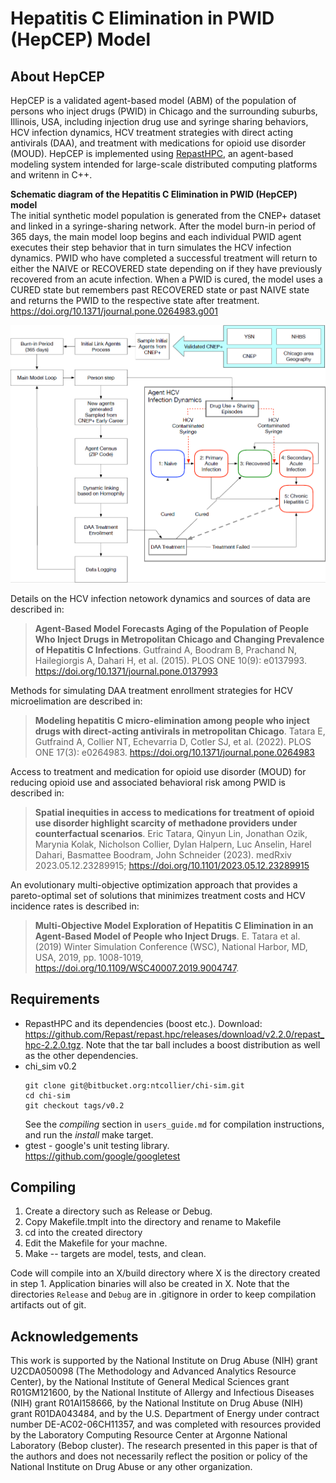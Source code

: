 # Hepatitis C Elimination in PWID (HepCEP) Model

## About HepCEP
HepCEP is a validated agent-based model (ABM) of the population of persons who inject drugs (PWID) in Chicago and the surrounding suburbs, Illinois, USA, including injection drug use and syringe sharing behaviors, HCV infection dynamics, HCV treatment strategies with direct acting antivirals (DAA), and treatment with medications for opioid use disorder (MOUD). HepCEP is implemented using [RepastHPC](https://repast.github.io/repast_hpc.html), an agent-based modeling system intended for large-scale distributed computing platforms and writenn in C++.

**Schematic diagram of the Hepatitis C Elimination in PWID (HepCEP) model**<br> 
The initial synthetic model population is generated from the CNEP+ dataset and linked in a syringe-sharing network. After the model burn-in period of 365 days, the main model loop begins and each individual PWID agent executes their step behavior that in turn simulates the HCV infection dynamics. PWID who have completed a successful treatment will return to either the NAIVE or RECOVERED state depending on if they have previously recovered from an acute infection. When a PWID is cured, the model uses a CURED state but remembers past RECOVERED state or past NAIVE state and returns the PWID to the respective state after treatment. https://doi.org/10.1371/journal.pone.0264983.g001

<img src="doc/Figure%201.png" width="700">


Details on the HCV infection netowork dynamics and sources of data are described in:

>**Agent-Based Model Forecasts Aging of the Population of People Who Inject Drugs in Metropolitan Chicago and Changing Prevalence of Hepatitis C Infections**. Gutfraind A, Boodram B, Prachand N, Hailegiorgis A, Dahari H, et al. (2015). PLOS ONE 10(9): e0137993. https://doi.org/10.1371/journal.pone.0137993

Methods for simulating DAA treatment enrollment strategies for HCV microelimation are described in:

>**Modeling hepatitis C micro-elimination among people who inject drugs with direct-acting antivirals in metropolitan Chicago**.
Tatara E, Gutfraind A, Collier NT, Echevarria D, Cotler SJ, et al. (2022). PLOS ONE 17(3): e0264983. https://doi.org/10.1371/journal.pone.0264983

Access to treatment and medication for opioid use disorder (MOUD) for reducing opioid use and associated behavioral risk among PWID is described in:

>**Spatial inequities in access to medications for treatment of opioid use disorder highlight scarcity of methadone providers under counterfactual scenarios**. Eric Tatara, Qinyun Lin, Jonathan Ozik, Marynia Kolak, Nicholson Collier, Dylan Halpern, Luc Anselin, Harel Dahari, Basmattee Boodram, John Schneider (2023). medRxiv 2023.05.12.23289915; https://doi.org/10.1101/2023.05.12.23289915 

An evolutionary multi-objective optimization approach that provides a pareto-optimal set of solutions that minimizes treatment costs and HCV incidence rates is described in:

> **Multi-Objective Model Exploration of Hepatitis C Elimination in an Agent-Based Model of People who Inject Drugs**. E. Tatara et al. (2019) Winter Simulation Conference (WSC), National Harbor, MD, USA, 2019, pp. 1008-1019, https://doi.org/10.1109/WSC40007.2019.9004747.


## Requirements

* RepastHPC and its dependencies (boost etc.). Download: https://github.com/Repast/repast.hpc/releases/download/v2.2.0/repast_hpc-2.2.0.tgz. Note that the tar ball includes a boost distribution as well as the other dependencies.
* chi_sim v0.2
  ```
  git clone git@bitbucket.org:ntcollier/chi-sim.git
  cd chi-sim
  git checkout tags/v0.2
  ```
  See the *compiling* section in `users_guide.md` for compilation instructions, and run the *install* make target.
* gtest - google's unit testing library. https://github.com/google/googletest

## Compiling

1. Create a directory such as  Release or Debug.
2. Copy Makefile.tmplt into the directory and rename to Makefile
3. cd into the created directory
3. Edit the Makefile for your machne.
4. Make -- targets are model, tests, and clean.

Code will compile into an X/build directory where X is the directory
created in step 1. Application binaries will also be created in X. Note that the directories `Release` and `Debug` are in .gitignore in order to keep compilation artifacts out of git.

## Acknowledgements
This work is supported by the National Institute on Drug Abuse (NIH) grant U2CDA050098 (The Methodology and Advanced Analytics Resource Center), by the National Institute of General Medical Sciences grant R01GM121600, by the National Institute of Allergy and Infectious Diseases (NIH) grant R01AI158666, by the National Institute on Drug Abuse (NIH) grant R01DA043484, and by the U.S. Department of Energy under contract number DE-AC02-06CH11357, and was completed with resources provided by the Laboratory Computing Resource Center at Argonne National Laboratory (Bebop cluster). The research presented in this paper is that of the authors and does not necessarily reflect the position or policy of the National Institute on Drug Abuse or any other organization.